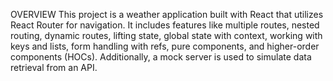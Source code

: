 OVERVIEW
This project is a weather application built with React that utilizes React Router for navigation. It includes features like multiple routes, nested routing, dynamic routes, lifting state, global state with context, working with keys and lists, form handling with refs, pure components, and higher-order components (HOCs). Additionally, a mock server is used to simulate data retrieval from an API.
